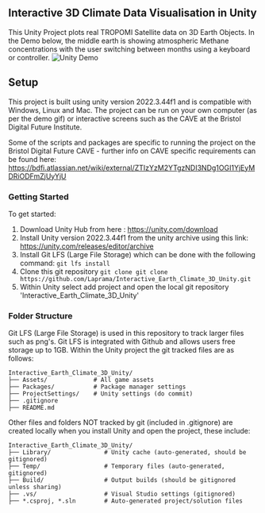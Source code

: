 ## Interactive 3D Climate Data Visualisation in Unity 
This Unity Project plots real TROPOMI Satellite data on 3D Earth Objects. 
In the Demo below, the middle earth is showing atmospheric Methane concentrations with the user switching between months using a keyboard or controller.
![Unity Demo](Unity_Earth_Demo.gif)

## Setup 
This project is built using unity version 2022.3.44f1 and is compatible with Windows, Linux and Mac.
The project can be run on your own computer (as per the demo gif) or interactive screens such as the CAVE at the Bristol Digital Future Institute. 

Some of the scripts and packages are specific to running the project on the Bristol Digital Future CAVE - further info on CAVE specific requirements can be found here:  https://bdfi.atlassian.net/wiki/external/ZTIzYzM2YTgzNDI3NDg1OGI1YjEyMDRiODFmZjUyYjU

### Getting Started

To get started: 

1. Download Unity Hub from here : https://unity.com/download
2. Install Unity version 2022.3.44f1 from the unity archive using this link: https://unity.com/releases/editor/archive
3. Install  Git LFS (Large File Storage) which can be done with the following command: ```git lfs install```
4. Clone this git repository ```git clone git clone https://github.com/Laprama/Interactive_Earth_Climate_3D_Unity.git```
5. Within Unity select add project and open the local git repository 'Interactive_Earth_Climate_3D_Unity'


### Folder Structure

Git LFS  (Large File Storage) is used in this repository to track larger files such as png's. Git LFS is integrated with Github and allows users free storage up to 1GB. 
Within the Unity project the git tracked files are as follows:
```text
Interactive_Earth_Climate_3D_Unity/
├── Assets/             # All game assets
├── Packages/           # Package manager settings
├── ProjectSettings/    # Unity settings (do commit)
├── .gitignore
├── README.md
```

Other files and folders NOT tracked by git (included in .gitignore) are created locally when you install Unity and open the project, these include: 

```text
Interactive_Earth_Climate_3D_Unity/
├── Library/               # Unity cache (auto-generated, should be gitignored)
├── Temp/                  # Temporary files (auto-generated, gitignored)
├── Build/                 # Output builds (should be gitignored unless sharing)
├── .vs/                   # Visual Studio settings (gitignored)
├── *.csproj, *.sln        # Auto-generated project/solution files
```



 

